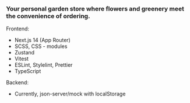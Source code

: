 ### Your personal garden store where flowers and greenery meet the convenience of ordering.

Frontend:
- Next.js 14 (App Router)
- SCSS, CSS - modules
- Zustand
- Vitest
- ESLint, Stylelint, Prettier
- TypeScript

Backend: 
- Currently, json-server/mock with localStorage
